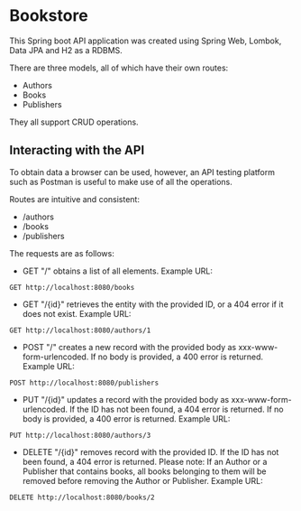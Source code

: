 # Bookstore

This Spring boot API application was created using Spring Web, Lombok, Data JPA and H2 as a RDBMS.

There are three models, all of which have their own routes:
- Authors
- Books
- Publishers

They all support CRUD operations.

## Interacting with the API

To obtain data a browser can be used, however, an API testing platform such as Postman is useful to make use of all the operations.

Routes are intuitive and consistent:
- /authors
- /books
- /publishers

The requests are as follows:
- GET "/" obtains a list of all elements. Example URL:
```
GET http://localhost:8080/books
```

- GET "/{id}" retrieves the entity with the provided ID, or a 404 error if it does not exist. Example URL:
```
GET http://localhost:8080/authors/1
```

- POST "/" creates a new record with the provided body as xxx-www-form-urlencoded. If no body is provided, a 400 error is returned. Example URL:
```
POST http://localhost:8080/publishers
```

- PUT "/{id}" updates a record with the provided body as xxx-www-form-urlencoded. If the ID has not been found, a 404 error is returned.
If no body is provided, a 400 error is returned. Example URL:
```
PUT http://localhost:8080/authors/3
```

- DELETE "/{id}" removes record with the provided ID. If the ID has not been found, a 404 error is returned.
Please note: If an Author or a Publisher that contains books, all books belonging to them will be removed before removing the Author or Publisher.
Example URL:
```
DELETE http://localhost:8080/books/2
```
